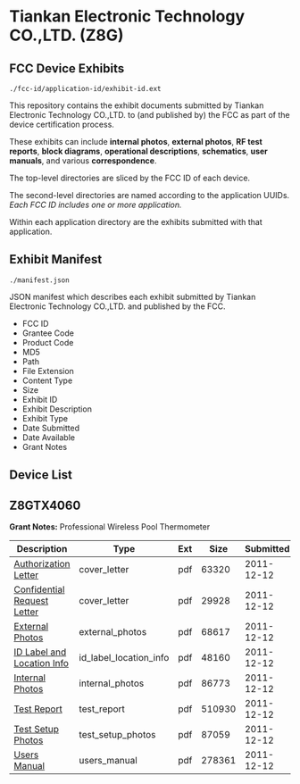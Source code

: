 # Tiankan Electronic Technology CO.,LTD. (Z8G)
## FCC Device Exhibits

```
./fcc-id/application-id/exhibit-id.ext
```

This repository contains the exhibit documents submitted by Tiankan Electronic Technology CO.,LTD. to (and published by) the FCC as part of the device certification process.

These exhibits can include **internal photos**, **external photos**, **RF test reports**, **block diagrams**, **operational descriptions**, **schematics**, **user manuals**, and various **correspondence**.

The top-level directories are sliced by the FCC ID of each device.

The second-level directories are named according to the application UUIDs. *Each FCC ID includes one or more application.*

Within each application directory are the exhibits submitted with that application. 

## Exhibit Manifest

```
./manifest.json
```

JSON manifest which describes each exhibit submitted by Tiankan Electronic Technology CO.,LTD. and published by the FCC.

- FCC ID
- Grantee Code
- Product Code
- MD5
- Path
- File Extension
- Content Type
- Size
- Exhibit ID
- Exhibit Description
- Exhibit Type
- Date Submitted
- Date Available
- Grant Notes

## Device List
## Z8GTX4060
**Grant Notes:** Professional Wireless Pool Thermometer

| Description | Type | Ext | Size | Submitted | Available |
| ----------- | ---- | --- | ---- | --------- | --------- |
| [Authorization Letter](Z8GTX4060/9bd44cdcf1324fced78511729244c2bd/1600973.pdf) | cover_letter | pdf | 63320 | 2011-12-12 | 2011-12-12 |
| [Confidential Request Letter](Z8GTX4060/9bd44cdcf1324fced78511729244c2bd/1600974.pdf) | cover_letter | pdf | 29928 | 2011-12-12 | 2011-12-12 |
| [External Photos](Z8GTX4060/9bd44cdcf1324fced78511729244c2bd/1600976.pdf) | external_photos | pdf | 68617 | 2011-12-12 | 2011-12-12 |
| [ID Label and Location Info](Z8GTX4060/9bd44cdcf1324fced78511729244c2bd/1600977.pdf) | id_label_location_info | pdf | 48160 | 2011-12-12 | 2011-12-12 |
| [Internal Photos](Z8GTX4060/9bd44cdcf1324fced78511729244c2bd/1600978.pdf) | internal_photos | pdf | 86773 | 2011-12-12 | 2011-12-12 |
| [Test Report](Z8GTX4060/9bd44cdcf1324fced78511729244c2bd/1600981.pdf) | test_report | pdf | 510930 | 2011-12-12 | 2011-12-12 |
| [Test Setup Photos](Z8GTX4060/9bd44cdcf1324fced78511729244c2bd/1600982.pdf) | test_setup_photos | pdf | 87059 | 2011-12-12 | 2011-12-12 |
| [Users Manual](Z8GTX4060/9bd44cdcf1324fced78511729244c2bd/1600983.pdf) | users_manual | pdf | 278361 | 2011-12-12 | 2011-12-12 |
